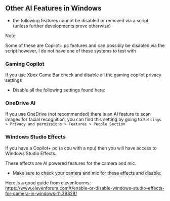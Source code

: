 ## Other AI Features in Windows

- the following features cannot be disabled or removed via a script (unless further developments prove otherwise)

> [!NOTE]
> Some of these are Copilot+ pc features and can possibly be disabled via the script however, I do not have one of these systems to test with
> 


### Gaming Copilot

If you use Xbox Game Bar check and disable all the gaming copilot privacy settings

- Disable all the following settings found here:



### OneDrive AI 

If you use OneDrive (not recommended) there is an AI feature to scan images for facial recognition, you can find this setting by going to `Settings > Privacy and permissions > Features > People Section`


### Windows Studio Effects

If you have a Copilot+ pc (a cpu with a npu) then you will have access to Windows Studio Effects.

These effects are AI powered features for the camera and mic.

- Make sure to check your camera and mic for these effects and disable:


Here is a good guide from elevenfourms: https://www.elevenforum.com/t/enable-or-disable-windows-studio-effects-for-camera-in-windows-11.39828/